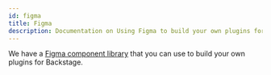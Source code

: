 ```yaml
---
id: figma
title: Figma
description: Documentation on Using Figma to build your own plugins for Backstage
---
```


We have a [Figma component library](https://www.figma.com/@backstage) that you
can use to build your own plugins for Backstage.
